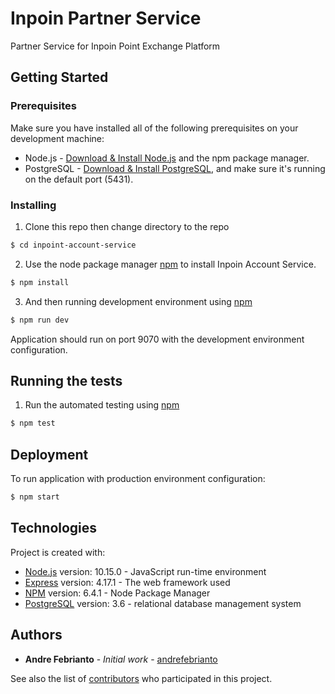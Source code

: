 # Inpoin Partner Service

Partner Service for Inpoin Point Exchange Platform

## Getting Started

### Prerequisites

Make sure you have installed all of the following prerequisites on your development machine:
* Node.js - [Download & Install Node.js](https://nodejs.org/en/download/) and the npm package manager.
* PostgreSQL - [Download & Install PostgreSQL](https://www.postgresql.org/download/), and make sure it's running on the default port (5431).

### Installing

1. Clone this repo then change directory to the repo

```sh
$ cd inpoint-account-service
```

2. Use the node package manager [npm](https://docs.npmjs.com/getting-started/) to install Inpoin Account Service.

```sh
$ npm install
```

3. And then running development environment using [npm](https://docs.npmjs.com/getting-started/)

```sh
$ npm run dev
```

Application should run on port 9070 with the development environment configuration.

## Running the tests

1. Run the automated testing using [npm](https://docs.npmjs.com/getting-started/)

```sh
$ npm test
```

## Deployment

To run application with production environment configuration:

```sh
$ npm start
```

## Technologies

Project is created with:

* [Node.js](https://nodejs.org/en/) version: 10.15.0 - JavaScript run-time environment
* [Express](https://expressjs.com/) version: 4.17.1 - The web framework used
* [NPM](https://docs.npmjs.com/) version: 6.4.1 - Node Package Manager
* [PostgreSQL](https://www.postgresql.org/) version: 3.6 - relational database management system


## Authors

* **Andre Febrianto** - *Initial work* - [andrefebrianto](https://gitlab.playcourt.id/andrefebrianto)

See also the list of [contributors](https://gitlab.playcourt.id/groups/amoeba-inpoin/-/group_members) who participated in this project.